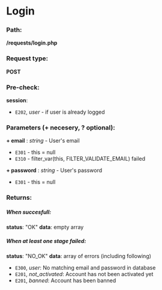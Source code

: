 # Login


### Path:
**/requests/login.php**


### Request type:
**POST**


### Pre-check:

**session**:
* `E202`, *user* - if user is already logged


### Parameters (+ necesery, ? optional):

**+ email** : *string* - User's email
* `E301` - this = null
* `E310` - filter_var(this, FILTER_VALIDATE_EMAIL) failed

**+ password** : *string* - User's password
* `E301` - this = null


### Returns:

##### When succesfull:
**status**: "OK"
**data**: empty array

##### When at least one stage failed:
**status**: "NO_OK" 
**data**: array of errors (including following)
* `E300`, *user*: No matching email and password in database
* `E201`, *not_activated*: Account has not been activated yet
* `E201`, *banned*: Account has been banned